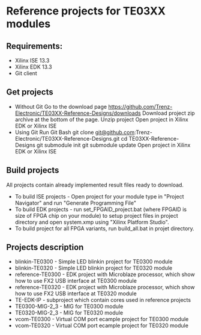 # Reference projects for TE03XX modules
## Requirements:
* Xilinx ISE 13.3 
* Xilinx EDK 13.3
* Git client

## Get projects
* Without Git
Go to the download page https://github.com/Trenz-Electronic/TE03XX-Reference-Designs/downloads
Download project zip archive at the bottom of the page.
Unzip project
Open project in Xilinx EDK or Xilinx ISE
* Using Git
Run Git Bash
git clone git@github.com:Trenz-Electronic/TE03XX-Reference-Designs.git
cd TE03XX-Reference-Designs
git submodule init
git submodule update
Open project in Xilinx EDK or Xilinx ISE

## Build projects
All projects contain already implemented result files ready to download.  

* To build ISE projects - Open project for your module type in "Project Navigator"
and run "Generate Programming File"
* To build EDK projects - run set_FPGAID_project.bat (where FPGAID is size of FPGA
chip on your module) to setup project files in project directory and open 
system.xmp using "Xilinx Platform Studio". 
* To build project for all FPGA variants, run build_all.bat in projet directory.

## Projects description
* blinkin-TE0300 - Simple LED blinkin project for TE0300 module
* blinkin-TE0320 - Simple LED blinkin project for TE0320 module
* reference-TE0300 - EDK project with Microblaze processor, which show how to
	use FX2 USB interface at TE0300 module
* reference-TE0320 - EDK project with Microblaze processor, which show how to
	use FX2 USB interface at TE0320 module
* TE-EDK-IP - subproject which contain cores used in reference projects
* TE0300-MIG-2_3 - MIG for TE0300 module
* TE0320-MIG-2_3 - MIG for TE0320 module
* vcom-TE0300 - Virtual COM port ecample project for TE0300 module
* vcom-TE0320 - Virtual COM port ecample project for TE0320 module
